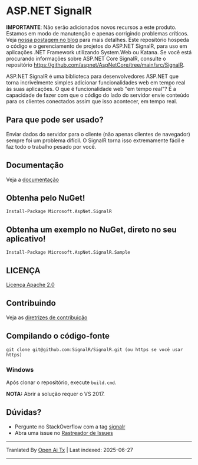 # ASP.NET SignalR 

**IMPORTANTE**: Não serão adicionados novos recursos a este produto. Estamos em modo de manutenção e apenas corrigindo problemas críticos. Veja [nossa postagem no blog](https://devblogs.microsoft.com/aspnet/the-future-of-asp-net-signalr/) para mais detalhes. 
Este repositório hospeda o código e o gerenciamento de projetos do ASP.NET SignalR, para uso em aplicações .NET Framework utilizando System.Web ou Katana. Se você está procurando informações sobre ASP.NET Core SignalR, consulte o repositório https://github.com/aspnet/AspNetCore/tree/main/src/SignalR.

ASP.NET SignalR é uma biblioteca para desenvolvedores ASP.NET que torna incrivelmente simples adicionar funcionalidades web em tempo real às suas aplicações. O que é funcionalidade web "em tempo real"? É a capacidade de fazer com que o código do lado do servidor envie conteúdo para os clientes conectados assim que isso acontecer, em tempo real.

## Para que pode ser usado?
Enviar dados do servidor para o cliente (não apenas clientes de navegador) sempre foi um problema difícil. O SignalR torna isso extremamente fácil e faz todo o trabalho pesado por você.

## Documentação
Veja a [documentação](https://docs.microsoft.com/aspnet/signalr/overview/getting-started/introduction-to-signalr)

## Obtenha pelo NuGet!

    Install-Package Microsoft.AspNet.SignalR

## Obtenha um exemplo no NuGet, direto no seu aplicativo!

    Install-Package Microsoft.AspNet.SignalR.Sample
	
## LICENÇA
[Licença Apache 2.0](https://raw.githubusercontent.com/SignalR/SignalR/main/LICENSE.txt)

## Contribuindo

Veja as [diretrizes de contribuição](https://raw.githubusercontent.com/SignalR/SignalR/main/CONTRIBUTING.md)

## Compilando o código-fonte

```
git clone git@github.com:SignalR/SignalR.git (ou https se você usar https)
```

### Windows
Após clonar o repositório, execute `build.cmd`.

**NOTA:** Abrir a solução requer o VS 2017.

## Dúvidas?
* Pergunte no StackOverflow com a tag [signalr](https://stackoverflow.com/questions/tagged/signalr)
* Abra uma issue no [Rastreador de Issues](https://github.com/SignalR/SignalR/issues)


---

Tranlated By [Open Ai Tx](https://github.com/OpenAiTx/OpenAiTx) | Last indexed: 2025-06-27

---